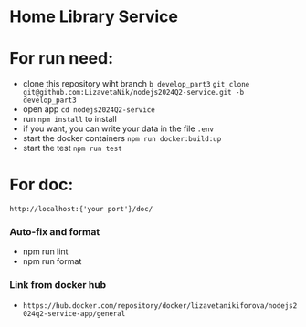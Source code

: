 # Home Library Service

# For run need:

- clone this repository wiht branch `b develop_part3`
  `git clone git@github.com:LizavetaNik/nodejs2024Q2-service.git -b develop_part3`
- open app `cd nodejs2024Q2-service`
- run `npm install` to install
- if you want, you can write your data in the file `.env`
- start the docker containers `npm run docker:build:up`
- start the test `npm run test`

# For doc:

`http://localhost:{'your port'}/doc/`

### Auto-fix and format

- npm run lint
- npm run format

### Link from docker hub

- `https://hub.docker.com/repository/docker/lizavetanikiforova/nodejs2024q2-service-app/general`
